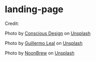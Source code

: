 # landing-page
Credit:

Photo by <a href="https://unsplash.com/@conscious_design?utm_source=unsplash&utm_medium=referral&utm_content=creditCopyText">Conscious Design</a> on <a href="https://unsplash.com/photos/iSGbjKZ9erg?utm_source=unsplash&utm_medium=referral&utm_content=creditCopyText">Unsplash</a>
  
Photo by <a href="https://unsplash.com/@firdante?utm_source=unsplash&utm_medium=referral&utm_content=creditCopyText">Guillermo Leal</a> on <a href="https://unsplash.com/photos/j-em8nw6hn0?utm_source=unsplash&utm_medium=referral&utm_content=creditCopyText">Unsplash</a>

Photo by <a href="https://unsplash.com/@noonbrew?utm_source=unsplash&utm_medium=referral&utm_content=creditCopyText">NoonBrew</a> on <a href="https://unsplash.com/photos/eGDDswa1DWE?utm_source=unsplash&utm_medium=referral&utm_content=creditCopyText">Unsplash</a>
  